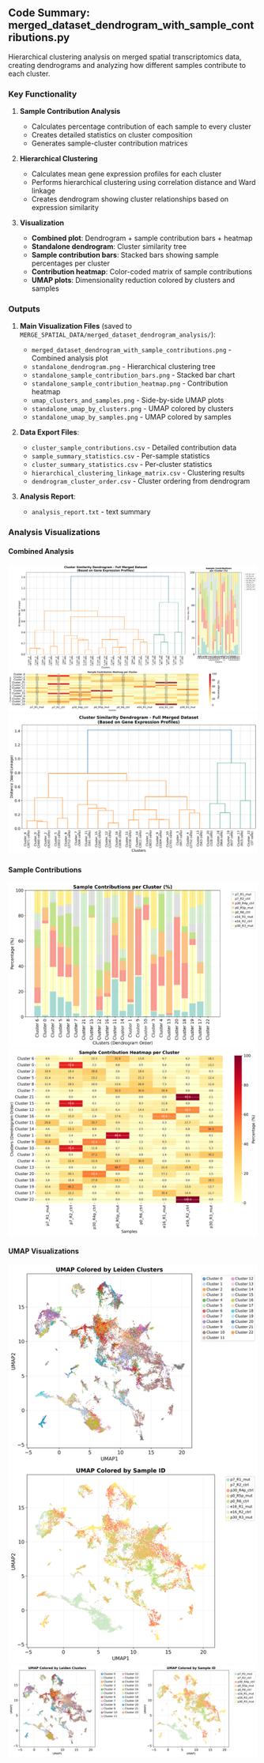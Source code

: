 ## Code Summary: merged_dataset_dendrogram_with_sample_contributions.py

Hierarchical clustering analysis on merged spatial transcriptomics data, creating dendrograms and analyzing how different samples contribute to each cluster.

### Key Functionality

1. **Sample Contribution Analysis**
   - Calculates percentage contribution of each sample to every cluster
   - Creates detailed statistics on cluster composition
   - Generates sample-cluster contribution matrices

2. **Hierarchical Clustering**
   - Calculates mean gene expression profiles for each cluster
   - Performs hierarchical clustering using correlation distance and Ward linkage
   - Creates dendrogram showing cluster relationships based on expression similarity

3. **Visualization**
   - **Combined plot**: Dendrogram + sample contribution bars + heatmap
   - **Standalone dendrogram**: Cluster similarity tree
   - **Sample contribution bars**: Stacked bars showing sample percentages per cluster
   - **Contribution heatmap**: Color-coded matrix of sample contributions
   - **UMAP plots**: Dimensionality reduction colored by clusters and samples

### Outputs

1. **Main Visualization Files** (saved to `MERGE_SPATIAL_DATA/merged_dataset_dendrogram_analysis/`):
   - `merged_dataset_dendrogram_with_sample_contributions.png` - Combined analysis plot
   - `standalone_dendrogram.png` - Hierarchical clustering tree
   - `standalone_sample_contribution_bars.png` - Stacked bar chart
   - `standalone_sample_contribution_heatmap.png` - Contribution heatmap
   - `umap_clusters_and_samples.png` - Side-by-side UMAP plots
   - `standalone_umap_by_clusters.png` - UMAP colored by clusters
   - `standalone_umap_by_samples.png` - UMAP colored by samples

2. **Data Export Files**:
   - `cluster_sample_contributions.csv` - Detailed contribution data
   - `sample_summary_statistics.csv` - Per-sample statistics
   - `cluster_summary_statistics.csv` - Per-cluster statistics
   - `hierarchical_clustering_linkage_matrix.csv` - Clustering results
   - `dendrogram_cluster_order.csv` - Cluster ordering from dendrogram

3. **Analysis Report**:
   - `analysis_report.txt` - text summary
               
### Analysis Visualizations

#### Combined Analysis
![Combined Analysis](merged_dataset_dendrogram_with_sample_contributions.png)
![Standalone Dendrogram](standalone_dendrogram.png)

#### Sample Contributions
![Sample Contribution Bars](standalone_sample_contribution_bars.png)
![Sample Contribution Heatmap](standalone_sample_contribution_heatmap.png)

#### UMAP Visualizations
![UMAP by Clusters](standalone_umap_by_clusters.png)
![UMAP by Samples](standalone_umap_by_samples.png)
![UMAP Combined View](umap_clusters_and_samples.png)
